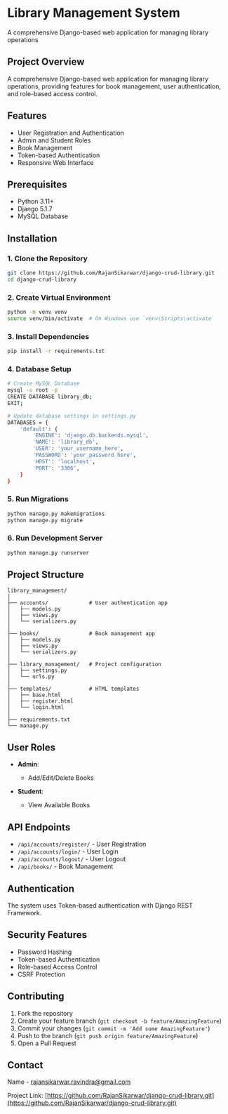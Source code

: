 # Library Management System
A comprehensive Django-based web application for managing library operations

## Project Overview

A comprehensive Django-based web application for managing library operations, providing features for book management, user authentication, and role-based access control.

## Features

- User Registration and Authentication
- Admin and Student Roles
- Book Management
- Token-based Authentication
- Responsive Web Interface

## Prerequisites

- Python 3.11+
- Django 5.1.7
- MySQL Database

## Installation

### 1. Clone the Repository

```bash
git clone https://github.com/RajanSikarwar/django-crud-library.git
cd django-crud-library
```

### 2. Create Virtual Environment

```bash
python -m venv venv
source venv/bin/activate  # On Windows use `venv\Scripts\activate`
```

### 3. Install Dependencies

```bash
pip install -r requirements.txt
```

### 4. Database Setup

```bash
# Create MySQL Database
mysql -u root -p
CREATE DATABASE library_db;
EXIT;

# Update database settings in settings.py
DATABASES = {
    'default': {
        'ENGINE': 'django.db.backends.mysql',
        'NAME': 'library_db',
        'USER': 'your_username_here',
        'PASSWORD': 'your_password_here',
        'HOST': 'localhost',
        'PORT': '3306',
    }
}
```

### 5. Run Migrations

```bash
python manage.py makemigrations
python manage.py migrate
```

### 6. Run Development Server

```bash
python manage.py runserver
```

## Project Structure

```
library_management/
│
├── accounts/             # User authentication app
│   ├── models.py
│   ├── views.py
│   └── serializers.py
│
├── books/                # Book management app
│   ├── models.py
│   ├── views.py
│   └── serializers.py
│
├── library_management/   # Project configuration
│   ├── settings.py
│   └── urls.py
│
├── templates/            # HTML templates
│   ├── base.html
│   ├── register.html
│   └── login.html
│
├── requirements.txt
└── manage.py
```

## User Roles

- **Admin**:
  - Add/Edit/Delete Books

- **Student**:
  - View Available Books

## API Endpoints

- `/api/accounts/register/` - User Registration
- `/api/accounts/login/` - User Login
- `/api/accounts/logout/` - User Logout
- `/api/books/` - Book Management

## Authentication

The system uses Token-based authentication with Django REST Framework.

## Security Features

- Password Hashing
- Token-based Authentication
- Role-based Access Control
- CSRF Protection

## Contributing

1. Fork the repository
2. Create your feature branch (`git checkout -b feature/AmazingFeature`)
3. Commit your changes (`git commit -m 'Add some AmazingFeature'`)
4. Push to the branch (`git push origin feature/AmazingFeature`)
5. Open a Pull Request

## Contact

Name - rajansikarwar.ravindra@gmail.com

Project Link: [https://github.com/RajanSikarwar/django-crud-library.git](https://github.com/RajanSikarwar/django-crud-library.git)
```